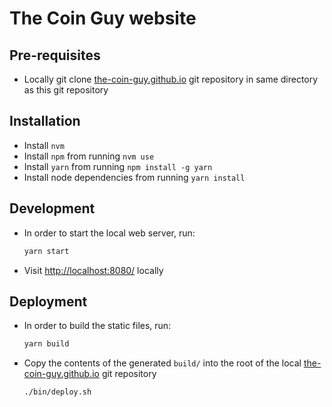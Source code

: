 # The Coin Guy website


## Pre-requisites
- Locally git clone [the-coin-guy.github.io](https://github.com/the-coin-guy/the-coin-guy.github.io) git repository in same directory as this git repository


## Installation
- Install `nvm`
- Install `npm` from running `nvm use`
- Install `yarn` from running `npm install -g yarn`
- Install node dependencies from running `yarn install`


## Development
- In order to start the local web server, run:
    ```bash
    yarn start
    ```

- Visit [http://localhost:8080/](http://localhost:8080/) locally


## Deployment
- In order to build the static files, run:
    ```bash
    yarn build
    ```

- Copy the contents of the generated `build/` into the root of the local [the-coin-guy.github.io](https://github.com/the-coin-guy/the-coin-guy.github.io) git repository
    ```bash
    ./bin/deploy.sh
    ```
